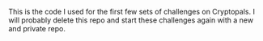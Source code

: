 
This is the code I used for the first few sets of challenges on Cryptopals. I will probably delete this repo and start these challenges again with a new and private repo.
